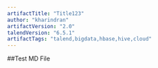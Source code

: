 ```yaml
---
artifactTitle: "Title123"
author: "kharindran"
artifactVersion: "2.0"
talendVersion: "6.5.1"
artifactTags: "talend,bigdata,hbase,hive,cloud"
---
```


##Test MD File
